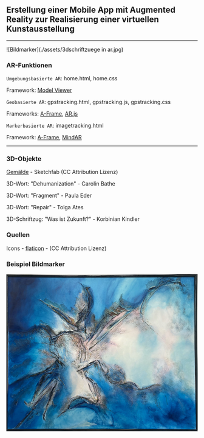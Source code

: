 ## Erstellung einer Mobile App mit Augmented Reality zur Realisierung einer virtuellen Kunstausstellung

---
![Bildmarker](./assets/3dschriftzuege in ar.jpg)

### AR-Funktionen

`Umgebungsbasierte AR`: home.html, home.css

Framework: [Model Viewer](https://modelviewer.dev/)

`Geobasierte AR`: gpstracking.html, gpstracking.js, gpstracking.css

Frameworks: [A-Frame](https://aframe.io/), [AR.js](https://github.com/AR-js-org)

`Markerbasierte AR`: imagetracking.html

Framework: [A-Frame](https://aframe.io/), [MindAR](https://github.com/hiukim/mind-ar-js)

---

### 3D-Objekte

[Gemälde](https://sketchfab.com/3d-models/art-frame-25b86d7272e849f0967149243601bcbf#download) - Sketchfab (CC Attribution Lizenz)

3D-Wort: "Dehumanization" - Carolin Bathe

3D-Wort: "Fragment" - Paula Eder

3D-Wort: "Repair" - Tolga Ates

3D-Schriftzug: "Was ist Zukunft?" - Korbinian Kindler

### Quellen

Icons - [flaticon](https://www.flaticon.com/) - (CC Attribution Lizenz)

### Beispiel Bildmarker

![Bildmarker](./assets/imagetrackingbild.jpeg)
